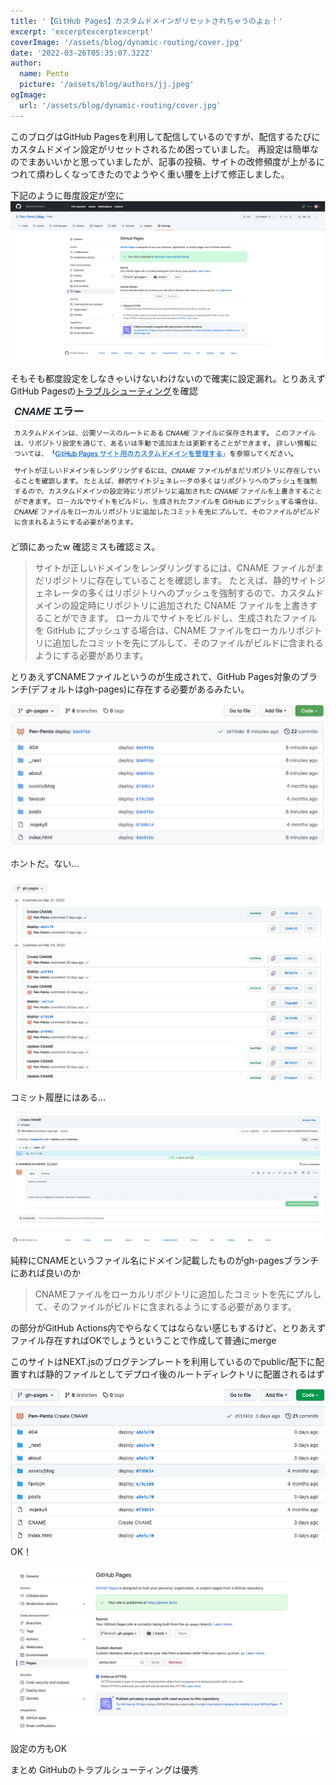 ```yaml
---
title: '【GitHub Pages】カスタムドメインがリセットされちゃうのよぉ！'
excerpt: 'excerptexcerptexcerpt'
coverImage: '/assets/blog/dynamic-routing/cover.jpg'
date: '2022-03-26T05:35:07.322Z'
author:
  name: Pento
  picture: '/assets/blog/authors/jj.jpeg'
ogImage:
  url: '/assets/blog/dynamic-routing/cover.jpg'
---
```


このブログはGitHub Pagesを利用して配信しているのですが、配信するたびにカスタムドメイン設定がリセットされるため困っていました。
再設定は簡単なのでまあいいかと思っていましたが、記事の投稿、サイトの改修頻度が上がるにつれて煩わしくなってきたのでようやく重い腰を上げて修正しました。

下記のように毎度設定が空に
![GitHub Pagesセッティング](/assets/blog/github-actions-create-cname/github-actions-create-cname_1.png)

そもそも都度設定をしなきゃいけないわけないので確実に設定漏れ。とりあえずGitHub Pagesの[トラブルシューティング](https://docs.github.com/ja/pages/configuring-a-custom-domain-for-your-github-pages-site/troubleshooting-custom-domains-and-github-pages)を確認

![GitHubリファレンス](/assets/blog/github-actions-create-cname/github-actions-create-cname_2.png)

ど頭にあったw 確認ミスも確認ミス。

> サイトが正しいドメインをレンダリングするには、CNAME ファイルがまだリポジトリに存在していることを確認します。 たとえば、静的サイトジェネレータの多くはリポジトリへのプッシュを強制するので、カスタムドメインの設定時にリポジトリに追加された CNAME ファイルを上書きすることができます。 ローカルでサイトをビルドし、生成されたファイルを GitHub にプッシュする場合は、CNAME ファイルをローカルリポジトリに追加したコミットを先にプルして、そのファイルがビルドに含まれるようにする必要があります。

とりあえずCNAMEファイルというのが生成されて、GitHub Pages対象のブランチ(デフォルトはgh-pages)に存在する必要があるみたい。

![GitHubリポジトリ](/assets/blog/github-actions-create-cname/github-actions-create-cname_3.png)

ホントだ。ない...

![GitHubコミット履歴](/assets/blog/github-actions-create-cname/github-actions-create-cname_4.png)

コミット履歴にはある...

![GitHubコミット履歴詳細](/assets/blog/github-actions-create-cname/github-actions-create-cname_5.png)

純粋にCNAMEというファイル名にドメイン記載したものがgh-pagesブランチにあれば良いのか

> CNAMEファイルをローカルリポジトリに追加したコミットを先にプルして、そのファイルがビルドに含まれるようにする必要があります。

の部分がGitHub Actions内でやらなくてはならない感じもするけど、とりあえずファイル存在すればOKでしょうということで作成して普通にmerge

このサイトはNEXT.jsのブログテンプレートを利用しているのでpublic/配下に配置すれば静的ファイルとしてデプロイ後のルートディレクトリに配置されるはず

![GitHubリポジトリ設定後](/assets/blog/github-actions-create-cname/github-actions-create-cname_6.png)
OK！

![GitHub Pagesセッティング後](/assets/blog/github-actions-create-cname/github-actions-create-cname_7.png)
設定の方もOK

まとめ
GitHubのトラブルシューティングは優秀